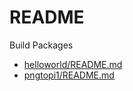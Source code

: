 # README

Build Packages

* [helloworld/README.md](./helloworld/README.md)
* [pngtopi1/README.md](./pngtopi1/README.md)

